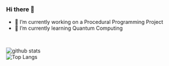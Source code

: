 ### Hi there 👋

- 🔭 I’m currently working on a Procedural Programming Project
- 🌱 I’m currently learning Quantum Computing
<br>

![github stats](https://github-readme-stats.vercel.app/api?username=AndreFerreira5&show_icons=true&theme=dark&count_private=true)
<br>
![Top Langs](https://github-readme-stats.vercel.app/api/top-langs/?username=AndreFerreira5&layout=compact&theme=dark)
